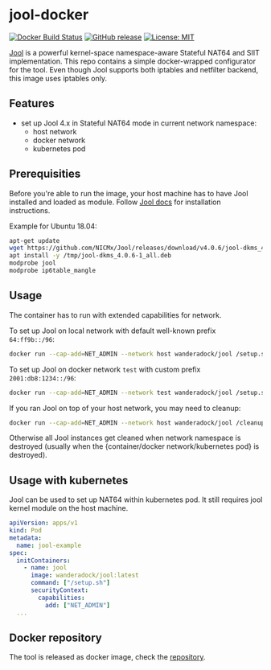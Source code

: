 # jool-docker

[![Docker Build Status](https://img.shields.io/docker/cloud/build/wanderadock/jool)](https://hub.docker.com/r/wanderadock/jool/)
[![GitHub release](https://img.shields.io/github/v/release/wandera/jool-docker)](https://github.com/wandera/jool-docker/releases/latest)
[![License: MIT](https://img.shields.io/badge/License-MIT-yellow.svg)](https://github.com/wandera/jool-docker/blob/master/LICENSE)

[Jool](https://www.jool.mx/en/index.html) is a powerful kernel-space namespace-aware Stateful NAT64 and SIIT implementation.
This repo contains a simple docker-wrapped configurator for the tool.
Even though Jool supports both iptables and netfilter backend, this image uses iptables only.

## Features

* set up Jool 4.x in Stateful NAT64 mode in current network namespace:
  * host network
  * docker network
  * kubernetes pod

## Prerequisities

Before you're able to run the image, your host machine has to have Jool installed and loaded as module.
Follow [Jool docs](https://www.jool.mx/en/documentation.html) for installation instructions.

Example for Ubuntu 18.04:

```bash
apt-get update
wget https://github.com/NICMx/Jool/releases/download/v4.0.6/jool-dkms_4.0.6-1_all.deb -O /tmp/jool-dkms_4.0.6-1_all.deb
apt install -y /tmp/jool-dkms_4.0.6-1_all.deb
modprobe jool
modprobe ip6table_mangle
```

## Usage

The container has to run with extended capabilities for network.

To set up Jool on local network with default well-known prefix `64:ff9b::/96`:

```bash
docker run --cap-add=NET_ADMIN --network host wanderadock/jool /setup.sh
```

To set up Jool on docker network `test` with custom prefix `2001:db8:1234::/96`:

```bash
docker run --cap-add=NET_ADMIN --network test wanderadock/jool /setup.sh 2001:db8:1234::/96
```

If you ran Jool on top of your host network, you may need to cleanup:

```bash
docker run --cap-add=NET_ADMIN --network host wanderadock/jool /cleanup.sh
```

Otherwise all Jool instances get cleaned when network namespace is destroyed (usually when the {container/docker network/kubernetes pod} is destroyed).

## Usage with kubernetes

Jool can be used to set up NAT64 within kubernetes pod. It still requires jool kernel module on the host machine.

```yaml
apiVersion: apps/v1
kind: Pod
metadata:
  name: jool-example
spec:
  initContainers:
    - name: jool
      image: wanderadock/jool:latest
      command: ["/setup.sh"]
      securityContext:
        capabilities:
          add: ["NET_ADMIN"]
  ...
```

## Docker repository

The tool is released as docker image, check the [repository](https://hub.docker.com/r/wanderadock/jool/).
